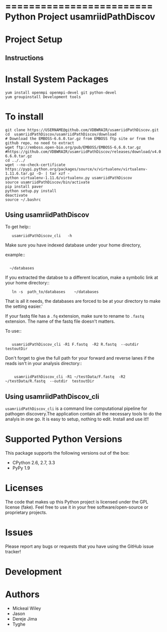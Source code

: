 =========================
 Python Project usamriidPathDiscov
=========================


Project Setup
=============

Instructions
------------

# Install System Packages

  ```
  yum install openmpi openmpi-devel git python-devel
  yum groupinstall Development tools
  ```
  
# To install

  ```
  git clone https://USERNAME@github.com/VDBWRAIR/usamriidPathDiscov.git
  cd  usamriidPathDiscov/usamriidPathDiscov/download
  # Download the EMBOSS-6.6.0.tar.gz from EMBOSS ftp site or from the github repo, no need to extract
  wget ftp://emboss.open-bio.org/pub/EMBOSS/EMBOSS-6.6.0.tar.gz
  #https://github.com/VDBWRAIR/usamriidPathDiscov/releases/download/v4.0.3/EMBOSS-6.6.0.tar.gz
  cd ../../
  wget --no-check-certificate https://pypi.python.org/packages/source/v/virtualenv/virtualenv-1.11.6.tar.gz -O- | tar xzf -
  python virtualenv-1.11.6/virtualenv.py usamriidPathDiscov
  source usamriidPathDiscov/bin/activate
  pip install paver
  python setup.py install
  deactivate
  source ~/.bashrc
  ```

Using  usamriidPathDiscov
------------------------

To get help::
```
   usamriidPathDiscov_cli   -h 
```
Make sure you have indexed database under your  home directory,

example::
```
   
  ~/databases
  ```

If you extracted the databse to a  different location, make a symbolic link at your home directory::

```
   ln -s  path_to/databases    ~/databases
   ```

That is all it needs, the databases are forced to be at your directory
to make the setting easier.'

If your fastq file has a `.fq` extension, make sure to rename to `.fastq` extension. The name of the fastq file doesn't matters.



To use::

```

   usamriidPathDiscov_cli -R1 F.fastq  -R2 R.fastq  --outdir  testoutDir 

```

Don't forget to give the full path for your forward and reverse lanes if the reads isn't in your analysis directory::
```

    usamriidPathDiscov_cli -R1 ~/testData/F.fastq  -R2 ~/testData/R.fastq  --outdir  testoutDir

```

Using  usamriidPathDiscov_cli
---------

``usamriidPathDiscov_cli`` is a command line computational pipeline for pathogen discovery.The application contain all the necessary tools to do the analyis in one go. It is easy to setup, nothing to edit. Install and use it!!



Supported Python Versions
=========================

This package  supports the following versions out of the box:

* CPython 2.6, 2.7, 3.3
* PyPy 1.9


Licenses
========

The code that makes up this Python project is licensed under the GPL license (fake). Feel free to use it in your free software/open-source or proprietary projects.

Issues
======

Please report any bugs or requests that you have using the GitHub issue tracker!

Development
===========

Authors
=======

* Mickeal Wiley
* Jason
* Dereje Jima
* Tyghe
